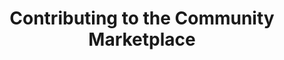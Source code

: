 ---
title: "Contributing to the Community Marketplace"
type: docs
linkTitle: "Marketplace contribution"
description: "This section describes the appliance contribution process. Here you will find information on how to develop the appliance, test it, and handle its subsequent maintenance."
weight: 5
---